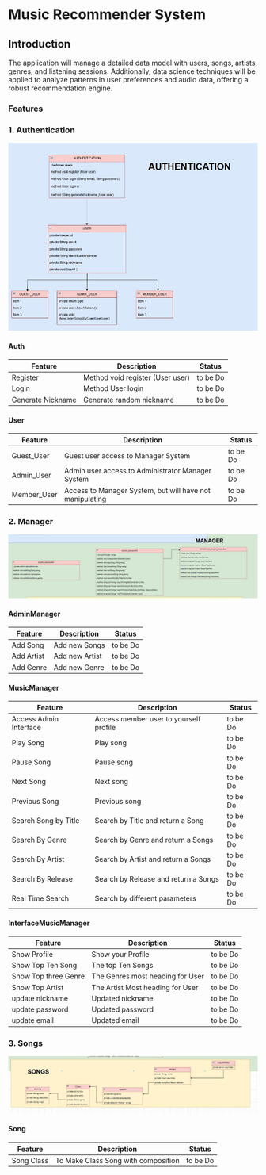 # Music Recommender System

## Introduction
The application will manage a detailed data model with users, songs, artists, genres, and listening sessions. 
Additionally, data science techniques will be applied to analyze patterns in user preferences and audio data, offering a robust recommendation engine.

### Features

### 1. Authentication
![Auth](img/auth.jpg)

#### Auth

| Feature           | Description                      | Status    |
|-------------------|----------------------------------|-----------|
| Register          | Method void register (User user) | to be Do  |
| Login             | Method User login                | to be Do  |
| Generate Nickname | Generate random nickname         | to be Do  |

#### User

| Feature       | Description                                              | Status    |
|---------------|----------------------------------------------------------|-----------|
| Guest_User    | Guest user access to Manager System                      | to be Do  |
| Admin_User    | Admin user access to Administrator Manager System        | to be Do  |
| Member_User   | Access to Manager System, but will have not manipulating | to be Do  |


### 2. Manager
![Manager](img/manager.jpg)

#### AdminManager

| Feature     | Description    | Status    |
|-------------|----------------|-----------|
| Add Song    | Add new Songs  | to be Do  |
| Add Artist  | Add new Artist | to be Do  |
| Add Genre   | Add new Genre  | to be Do  |


#### MusicManager

| Feature                | Description                            | Status    |
|------------------------|----------------------------------------|-----------|
| Access Admin Interface | Access member user to yourself profile | to be Do  |
| Play Song              | Play song                              | to be Do  |
| Pause Song             | Pause song                             | to be Do  |
| Next Song              | Next song                              | to be Do  |
| Previous Song          | Previous song                          | to be Do  |
| Search Song by Title   | Search by Title and return a Song      | to be Do  |
| Search By Genre        | Search by Genre and return a Songs     | to be Do  |
| Search By Artist       | Search by Artist and return a Songs    | to be Do  |
| Search By Release      | Search by Release and return a Songs   | to be Do  |
| Real Time Search       | Search by different parameters         | to be Do  |

#### InterfaceMusicManager

| Feature              | Description                      | Status    |
|----------------------|----------------------------------|-----------|
| Show Profile         | Show your Profile                | to be Do  |
| Show Top Ten Song    | The top Ten Songs                | to be Do  |
| Show Top three Genre | The Genres most heading for User | to be Do  |
| Show Top Artist      | The Artist Most heading for User | to be Do  |
| update nickname      | Updated nickname                 | to be Do  |
| update password      | Updated password                 | to be Do  |
| update email         | Updated email                    | to be Do  |

### 3. Songs
![Songs](img/songs.jpg)

#### Song

| Feature           | Description                         | Status    |
|-------------------|-------------------------------------|-----------|
| Song Class        | To Make Class Song with composition | to be Do  |
